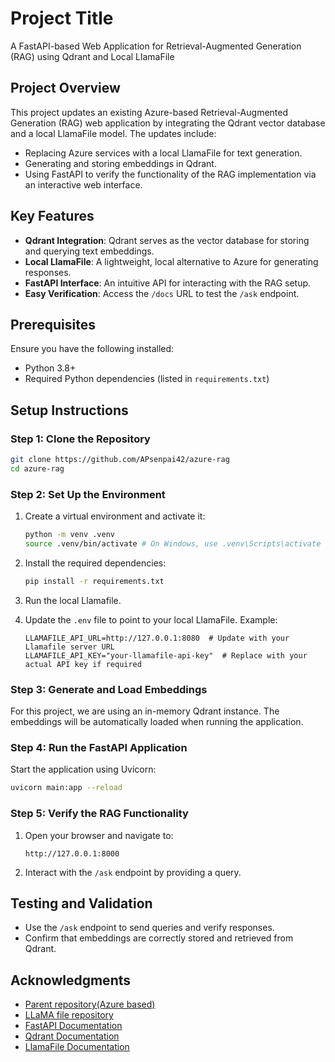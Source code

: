 # Project Title

A FastAPI-based Web Application for Retrieval-Augmented Generation (RAG) using Qdrant and Local LlamaFile

## Project Overview

This project updates an existing Azure-based Retrieval-Augmented Generation (RAG) web application by integrating the Qdrant vector database and a local LlamaFile model. The updates include:

- Replacing Azure services with a local LlamaFile for text generation.
- Generating and storing embeddings in Qdrant.
- Using FastAPI to verify the functionality of the RAG implementation via an interactive web interface.

## Key Features

- **Qdrant Integration**: Qdrant serves as the vector database for storing and querying text embeddings.
- **Local LlamaFile**: A lightweight, local alternative to Azure for generating responses.
- **FastAPI Interface**: An intuitive API for interacting with the RAG setup.
- **Easy Verification**: Access the `/docs` URL to test the `/ask` endpoint.

## Prerequisites

Ensure you have the following installed:

- Python 3.8+
- Required Python dependencies (listed in `requirements.txt`)

## Setup Instructions

### Step 1: Clone the Repository
```bash
git clone https://github.com/APsenpai42/azure-rag
cd azure-rag
```

### Step 2: Set Up the Environment

1. Create a virtual environment and activate it:
   ```bash
   python -m venv .venv
   source .venv/bin/activate # On Windows, use .venv\Scripts\activate
   ```

2. Install the required dependencies:
   ```bash
   pip install -r requirements.txt
   ```

3. Run the local Llamafile.


4. Update the `.env` file to point to your local LlamaFile. Example:
   ```env
   LLAMAFILE_API_URL=http://127.0.0.1:8080  # Update with your Llamafile server URL
   LLAMAFILE_API_KEY="your-llamafile-api-key"  # Replace with your actual API key if required
   ```

### Step 3: Generate and Load Embeddings

For this project, we are using an in-memory Qdrant instance.
The embeddings will be automatically loaded when running the application.


### Step 4: Run the FastAPI Application

Start the application using Uvicorn:
```bash
uvicorn main:app --reload
```

### Step 5: Verify the RAG Functionality

1. Open your browser and navigate to:
   ```
   http://127.0.0.1:8000
   ```

2. Interact with the `/ask` endpoint by providing a query.

## Testing and Validation

- Use the `/ask` endpoint to send queries and verify responses.
- Confirm that embeddings are correctly stored and retrieved from Qdrant.

## Acknowledgments
- [Parent repository(Azure based)](https://github.com/alfredodeza/azure-rag)
- [LLaMA file repository](https://github.com/Mozilla-Ocho/llamafile?tab=readme-ov-file)
- [FastAPI Documentation](https://fastapi.tiangolo.com/)
- [Qdrant Documentation](https://qdrant.tech/documentation/)
- [LlamaFile Documentation](https://github.com/llamaindex/llamafiles)